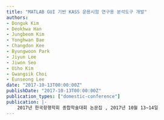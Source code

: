 ```yaml
---
title: "MATLAB GUI 기반 KASS 운용시험 연구용 분석도구 개발"
authors:
- Donguk Kim
- Deokhwa Han
- Jungbeom Kim
- Yonghwan Bae
- Changdon Kee
- Byungwoon Park
- Jiyun Lee
- Jiwon Seo
- Uiho Kim
- Gwangsik Choi
- Eunseong Lee
date: "2017-10-13T00:00:00Z"
publishDate: "2017-10-13T00:00:00Z"
publication_types: ["domestic-conference"]
publication: |-
    2017년 한국항행학회 종합학술대회 논문집 , 2017년 10월 13~14일
---
```

